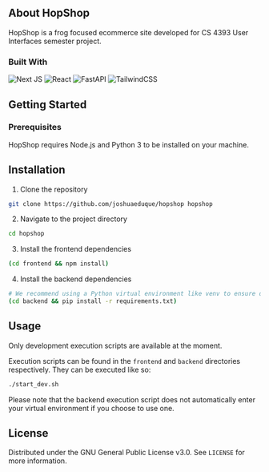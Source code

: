 ## About HopShop

HopShop is a frog focused ecommerce site developed for CS 4393 User Interfaces semester project.

### Built With

![Next JS](https://img.shields.io/badge/Next-black?style=for-the-badge&logo=next.js&logoColor=white)
![React](https://img.shields.io/badge/react-%2320232a.svg?style=for-the-badge&logo=react&logoColor=%2361DAFB)
![FastAPI](https://img.shields.io/badge/FastAPI-005571?style=for-the-badge&logo=fastapi)
![TailwindCSS](https://img.shields.io/badge/tailwindcss-%2338B2AC.svg?style=for-the-badge&logo=tailwind-css&logoColor=white)

## Getting Started

### Prerequisites

HopShop requires Node.js and Python 3 to be installed on your machine.

## Installation

1. Clone the repository

```bash
git clone https://github.com/joshuaeduque/hopshop hopshop
```

2. Navigate to the project directory

```bash
cd hopshop
```

3. Install the frontend dependencies

```bash
(cd frontend && npm install)
```

4. Install the backend dependencies
```bash
# We recommend using a Python virtual environment like venv to ensure dependency compatability!
(cd backend && pip install -r requirements.txt)
```

## Usage

Only development execution scripts are available at the moment.

Execution scripts can be found in the `frontend` and `backend` directories respectively. They can be executed like so:

```bash
./start_dev.sh
```

Please note that the backend execution script does not automatically enter your virtual environment if you choose to use one.

## License

Distributed under the GNU General Public License v3.0. See `LICENSE` for more information.
